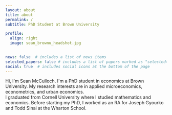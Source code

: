 ```yaml
---
layout: about
title: about
permalink: /
subtitle: PhD Student at Brown University

profile:
  align: right
  image: sean_brownu_headshot.jpg
  

news: false  # includes a list of news items
selected_papers: false # includes a list of papers marked as "selected={true}"
social: true  # includes social icons at the bottom of the page
---
```


Hi, I'm Sean McCulloch. I'm a PhD student in economics at Brown University. My research interests are in applied microeconomics, econometrics, and urban economics.  
I graduated from Cornell University where I studied mathematics and economics. Before starting my PhD, I worked as an RA for Joseph Gyourko and Todd Sinai at the Wharton School.


